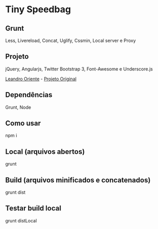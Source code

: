 # Tiny Speedbag

## Grunt
Less, Livereload, Concat, Uglify, Cssmin, Local server e Proxy

## Projeto
jQuery, Angularjs, Twitter Bootstrap 3, Font-Awesome e Underscore.js

[Leandro Oriente](http://leandrooriente.com/) - [Projeto Original](https://github.com/vtex/speedbag)

## Dependências
Grunt, Node

## Como usar
  npm i

## Local (arquivos abertos)
  grunt

## Build (arquivos minificados e concatenados)
  grunt dist

## Testar build local
  grunt distLocal

